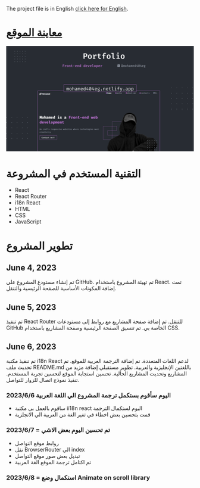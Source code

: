 The project file is in English [click here for English](https://github.com/mohamed404eg/portfolioreact).

# [ معاينة الموقع ](https://mohamed404eg.netlify.app/)
![Thumbnail](./public/Display%20pictures/Thumbnail.png)
# التقنية المستخدم في المشروعة

- React
- React Router
- i18n React
- HTML
- CSS
- JavaScript

# تطوير المشروع

## June 4, 2023

تم إنشاء مستودع المشروع على GitHub.
تم تهيئة المشروع باستخدام React.
تمت إضافة المكونات الأساسية للصفحة الرئيسية والتنقل.

## June 5, 2023

تم تنفيذ React Router للتنقل.
تم إضافة صفحة المشاريع مع روابط إلى مستودعات GitHub الخاصة بي.
تم تنسيق الصفحة الرئيسية وصفحة المشاريع باستخدام CSS.

## June 6, 2023

تم تنفيذ مكتبة i18n React لدعم اللغات المتعددة.
تم إضافة الترجمة العربية للموقع.
تم تحديث ملف README.md باللغتين الإنجليزية والعربية.
تطوير مستقبلي
إضافة مزيد من المشاريع وتحديث المشاريع الحالية.
تحسين استجابة الموقع لتحسين تجربة المستخدم.
تنفيذ نموذج اتصال للزوار للتواصل.

### اليوم سأقوم بستكمل ترجمة المشروع الي اللغة العربية 2023/6/6

- ساقوم بالعمل بي مكتبة ii18n react اليوم لستكمال الترجمة
- قمت بتحسين بعض اخطاء في تغير الغة من العربية الي الانجلزية

### 2023/6/7 = تم تحسين اليوم بعض الاشي

- روابط موقع التواصل
- نقل BrowserRouter الي index
- تبديل بعض صور موقع التواصل
- تم اكتامل ترجمة الموقع الغة العربية

### 2023/6/8 = استكمال وضع Animate on scroll library
